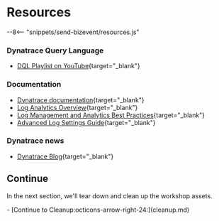 # Resources
--8<-- "snippets/send-bizevent/resources.js"

### Dynatrace Query Language

- [DQL Playlist on YouTube](https://www.youtube.com/watch?v=oGVKJ1P_mHY&list=PLqt2rd0eew1ZjWw7BkBBjYO9s2lDibECu){target="_blank"}

### Documentation

- [Dynatrace documentation](https://docs.dynatrace.com){target="_blank"}
- [Log Analytics Overview](https://docs.dynatrace.com/docs/analyze-explore-automate/logs){target="_blank"}
- [Log Management and Analytics Best Practices](https://docs.dynatrace.com/docs/analyze-explore-automate/logs/lma-best-practices){target="_blank"}
- [Advanced Log Settings Guide](https://docs.dynatrace.com/docs/analyze-explore-automate/logs/lma-log-ingestion/advanced-log-settings){target="_blank"}

### Dynatrace news
- [Dynatrace Blog](https://www.dynatrace.com/news/blog/){target="_blank"}

## Continue

In the next section, we'll tear down and clean up the workshop assets.

<div class="grid cards" markdown>
- [Continue to Cleanup:octicons-arrow-right-24:](cleanup.md)
</div>